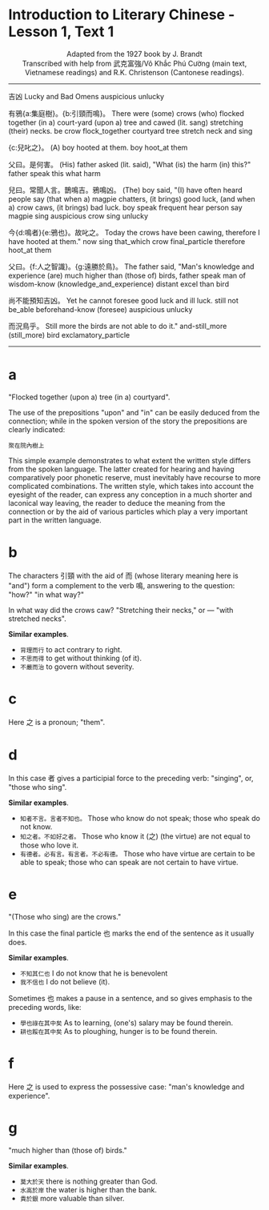 # Introduction to Literary Chinese - Lesson 1, Text 1

<center>Adapted from the 1927 book by J. Brandt</center>

<center>Transcribed with help from 武克富強/Võ Khắc Phú Cường (main text, Vietnamese readings) and R.K. Christenson (Cantonese readings).</center>

---

吉凶
Lucky and Bad Omens
auspicious unlucky

有鴉{a:集庭樹}。{b:引頸而鳴}。
There were (some) crows (who) flocked together (in a) court-yard (upon a) tree and cawed (lit. sang) stretching (their) necks.
be crow flock_together courtyard tree stretch neck and sing

{c:兒叱之}。
(A) boy hooted at them.
boy hoot_at them

父曰。是何害。
(His) father asked (lit. said), "What (is) the harm (in) this?"
father speak this what harm

兒曰。常聞人言。鵲鳴吉。鴉鳴凶。
(The) boy said, "(I) have often heard people say (that when a) magpie chatters, (it brings) good luck, (and when a) crow caws, (it brings) bad luck.
boy speak frequent hear person say magpie sing auspicious crow sing unlucky

今{d:鳴者}{e:鴉也}。故叱之。
Today the crows have been cawing, therefore I have hooted at them."
now sing that_which crow final_particle therefore hoot_at them

父曰。{f:人之智識}。{g:遠勝於鳥}。
The father said, "Man's knowledge and experience (are) much higher than (those of) birds,
father speak man of wisdom-know (knowledge_and_experience) distant excel than bird

尚不能預知吉凶。
Yet he cannot foresee good luck and ill luck.
still not be_able beforehand-know (foresee) auspicious unlucky

而況鳥乎。
Still more the birds are not able to do it."
and-still_more (still_more) bird exclamatory_particle

---

# a

"Flocked together (upon a) tree (in a) courtyard".

The use of the prepositions "upon" and "in" can be easily deduced from the connection; while in the spoken version of the story the prepositions are clearly indicated:

`聚在院內樹上`

This simple example demonstrates to what extent the written style differs from the spoken language. The latter created for hearing and having comparatively poor phonetic reserve, must inevitably have recourse to more complicated combinations. The written style, which takes into account the eyesight of the reader, can express any conception in a much shorter and laconical way leaving, the reader to deduce the meaning from the connection or by the aid of various particles which play a very important part in the written language.

# b

The characters 引頸 with the aid of 而 (whose literary meaning here is "and") form a complement to the verb 鳴, answering to the question: "how?" "in what way?"

In what way did the crows caw? "Stretching their necks," or — "with stretched necks".

**Similar examples**.

- `背理而行` to act contrary to right.
- `不思而得` to get without thinking (of it).
- `不嚴而治` to govern without severity.

# c

Here 之 is a pronoun; "them".

# d

In this case 者 gives a participial force to the preceding verb: "singing", or, "those who sing".

**Similar examples**.

- `知者不言。言者不知也。` Those who know do not speak; those who speak do not know.
- `知之者。不如好之者。` Those who know it (之) (the virtue) are not equal to those who love it.
- `有德者。必有言。有言者。不必有德。` Those who have virtue are certain to be able to speak; those who can speak are not certain to have virtue.

# e

"(Those who sing) are the crows."

In this case the final particle 也 marks the end of the sentence as it usually does.

**Similar examples**.

- `不知其仁也` I do not know that he is benevolent
- `我不信也` I do not believe (it).

Sometimes 也 makes a pause in a sentence, and so gives emphasis to the preceding words, like:

- `學也祿在其中矣` As to learning, (one's) salary may be found therein.
- `耕也餒在其中矣` As to ploughing, hunger is to be found therein.

# f

Here 之 is used to express the possessive case: "man's knowledge and experience".

# g

"much higher than (those of) birds."

**Similar examples**.

- `莫大於天` there is nothing greater than God.
- `水高於岸` the water is higher than the bank.
- `貴於銀` more valuable than silver.
